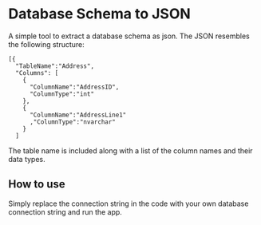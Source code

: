 # Database Schema to JSON

A simple tool to extract a database schema as json. The JSON resembles the following structure:

```
[{
  "TableName":"Address",
  "Columns": [
    {
      "ColumnName":"AddressID",
      "ColumnType":"int"
    },
    {
      "ColumnName":"AddressLine1"
      ,"ColumnType":"nvarchar"
    }
  ]
```

The table name is included along with a list of the column names and their data types.

## How to use

Simply replace the connection string in the code with your own database connection string and run the app.
